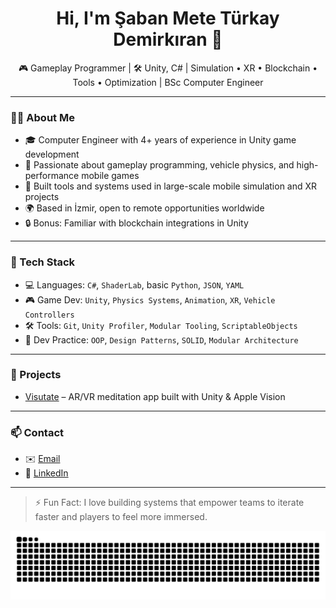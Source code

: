 <h1 align="center">Hi, I'm Şaban Mete Türkay Demirkıran 👋</h1>

<p align="center">
🎮 Gameplay Programmer | 🛠️ Unity, C# | Simulation • XR • Blockchain • Tools • Optimization | BSc Computer Engineer
</p>

---

### 👨‍💻 About Me

- 🎓 Computer Engineer with 4+ years of experience in Unity game development  
- 🧠 Passionate about  gameplay programming, vehicle physics, and high-performance mobile games  
- 🚀 Built tools and systems used in large-scale mobile simulation and XR projects  
- 🌍 Based in İzmir, open to remote opportunities worldwide  
- 🔒 Bonus: Familiar with blockchain integrations in Unity

---

### 🔧 Tech Stack

- 💻 Languages: `C#`, `ShaderLab`, basic `Python`, `JSON`, `YAML`
- 🎮 Game Dev: `Unity`, `Physics Systems`, `Animation`, `XR`, `Vehicle Controllers`
- 🛠️ Tools: `Git`, `Unity Profiler`, `Modular Tooling`, `ScriptableObjects`
- 🧪 Dev Practice: `OOP`, `Design Patterns`, `SOLID`, `Modular Architecture`

---

### 🚀 Projects

- [Visutate](https://www.linkedin.com/posts/sabanmete_metaverse-blockchain-unity-activity-6991358420280881152-ogT6) – AR/VR meditation app built with Unity & Apple Vision  
---

### 📫 Contact

- ✉️ [Email](mailto:meteturkay00@gmail.com)
- 💼 [LinkedIn](https://linkedin.com/in/sabanmete)

---

> ⚡ Fun Fact: I love building systems that empower teams to iterate faster and players to feel more immersed.


<!---
sbmeteturkay/sbmeteturkay is a ✨ special ✨ repository because its `README.md` (this file) appears on your GitHub profile.
You can click the Preview link to take a look at your changes.
--->
<picture>
  <source media="(prefers-color-scheme: dark)" srcset="https://raw.githubusercontent.com/sbmeteturkay/sbmeteturkay/output/github-contribution-grid-snake-dark.svg">
  <source media="(prefers-color-scheme: light)" srcset="https://raw.githubusercontent.com/sbmeteturkay/sbmeteturkay/output/github-contribution-grid-snake.svg">
  <img alt="github contribution grid snake animation" src="https://raw.githubusercontent.com/sbmeteturkay/sbmeteturkay/output/github-contribution-grid-snake.svg">
</picture>
